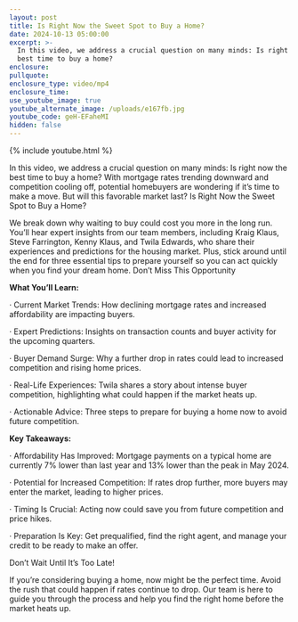 ```yaml
---
layout: post
title: Is Right Now the Sweet Spot to Buy a Home?
date: 2024-10-13 05:00:00
excerpt: >-
  In this video, we address a crucial question on many minds: Is right now the
  best time to buy a home?
enclosure:
pullquote:
enclosure_type: video/mp4
enclosure_time:
use_youtube_image: true
youtube_alternate_image: /uploads/e167fb.jpg
youtube_code: geH-EFaheMI
hidden: false
---
```

{% include youtube.html %}

In this video, we address a crucial question on many minds: Is right now the best time to buy a home? With mortgage rates trending downward and competition cooling off, potential homebuyers are wondering if it’s time to make a move. But will this favorable market last? Is Right Now the Sweet Spot to Buy a Home?

We break down why waiting to buy could cost you more in the long run. You’ll hear expert insights from our team members, including Kraig Klaus, Steve Farrington, Kenny Klaus, and Twila Edwards, who share their experiences and predictions for the housing market. Plus, stick around until the end for three essential tips to prepare yourself so you can act quickly when you find your dream home. Don’t Miss This Opportunity

**What You’ll Learn:**

· Current Market Trends: How declining mortgage rates and increased affordability are impacting buyers.

· Expert Predictions: Insights on transaction counts and buyer activity for the upcoming quarters.

· Buyer Demand Surge: Why a further drop in rates could lead to increased competition and rising home prices.

· Real-Life Experiences: Twila shares a story about intense buyer competition, highlighting what could happen if the market heats up.

· Actionable Advice: Three steps to prepare for buying a home now to avoid future competition.

**Key Takeaways:**

· Affordability Has Improved: Mortgage payments on a typical home are currently 7% lower than last year and 13% lower than the peak in May 2024.

· Potential for Increased Competition: If rates drop further, more buyers may enter the market, leading to higher prices.

· Timing Is Crucial: Acting now could save you from future competition and price hikes.

· Preparation Is Key: Get prequalified, find the right agent, and manage your credit to be ready to make an offer.

Don’t Wait Until It’s Too Late!

If you’re considering buying a home, now might be the perfect time. Avoid the rush that could happen if rates continue to drop. Our team is here to guide you through the process and help you find the right home before the market heats up.